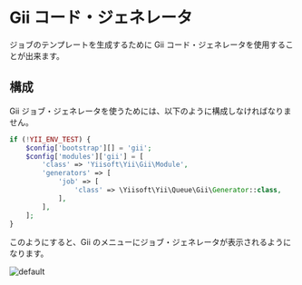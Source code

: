 Gii コード・ジェネレータ
========================

ジョブのテンプレートを生成するために Gii コード・ジェネレータを使用することが出来ます。

構成
----

Gii ジョブ・ジェネレータを使うためには、以下のように構成しなければなりません。

```php
if (!YII_ENV_TEST) {
    $config['bootstrap'][] = 'gii';
    $config['modules']['gii'] = [
        'class' => 'Yiisoft\Yii\Gii\Module',
        'generators' => [
            'job' => [
                'class' => \Yiisoft\Yii\Queue\Gii\Generator::class,
            ],
        ],
    ];
}

```

このようにすると、Gii のメニューにジョブ・ジェネレータが表示されるようになります。

![default](https://user-images.githubusercontent.com/1656851/29426628-e9a3e5ae-838f-11e7-859f-6f3cb8649f02.png)
